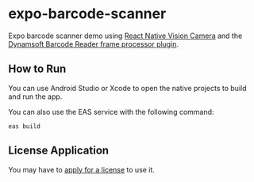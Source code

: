 # expo-barcode-scanner


Expo barcode scanner demo using [React Native Vision Camera](https://mrousavy.com/react-native-vision-camera/) and the [Dynamsoft Barcode Reader frame processor plugin](https://www.npmjs.com/package/vision-camera-dynamsoft-barcode-reader).

## How to Run

You can use Android Studio or Xcode to open the native projects to build and run the app.

You can also use the EAS service with the following command:

```
eas build
```

## License Application

You may have to [apply for a license](https://www.dynamsoft.com/customer/license/trialLicense/?product=dbr) to use it.
